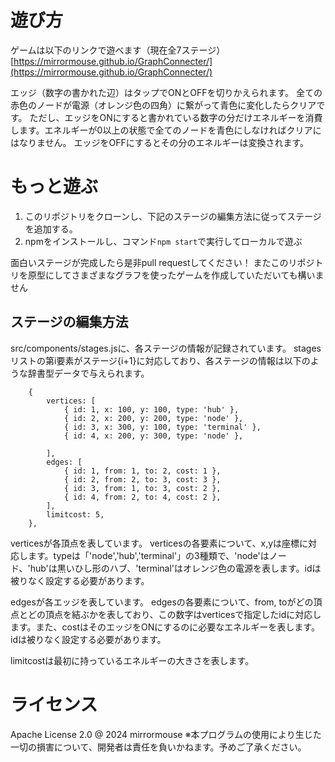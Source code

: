 # 遊び方

ゲームは以下のリンクで遊べます（現在全7ステージ）
[https://mirrormouse.github.io/GraphConnecter/](https://mirrormouse.github.io/GraphConnecter/)

エッジ（数字の書かれた辺）はタップでONとOFFを切りかえられます。
全ての赤色のノードが電源（オレンジ色の四角）に繋がって青色に変化したらクリアです。
ただし、エッジをONにすると書かれている数字の分だけエネルギーを消費します。エネルギーが0以上の状態で全てのノードを青色にしなければクリアにはなりません。
エッジをOFFにするとその分のエネルギーは変換されます。

# もっと遊ぶ

1. このリポジトリをクローンし、下記のステージの編集方法に従ってステージを追加する。
2. npmをインストールし、コマンド`npm start`で実行してローカルで遊ぶ

面白いステージが完成したら是非pull requestしてください！
またこのリポジトリを原型にしてさまざまなグラフを使ったゲームを作成していただいても構いません

## ステージの編集方法

src/components/stages.jsに、各ステージの情報が記録されています。
stagesリストの第i要素がステージ{i+1}に対応しており、各ステージの情報は以下のような辞書型データで与えられます。
```
    {
        vertices: [
            { id: 1, x: 100, y: 100, type: 'hub' },
            { id: 2, x: 200, y: 200, type: 'node' },
            { id: 3, x: 300, y: 100, type: 'terminal' },
            { id: 4, x: 200, y: 300, type: 'node' },

        ],
        edges: [
            { id: 1, from: 1, to: 2, cost: 1 },
            { id: 2, from: 2, to: 3, cost: 3 },
            { id: 3, from: 1, to: 3, cost: 2 },
            { id: 4, from: 2, to: 4, cost: 2 },
        ],
        limitcost: 5,
    },
```

verticesが各頂点を表しています。
verticesの各要素について、x,yは座標に対応します。typeは「'node','hub','terminal'」の3種類で、'node'はノード、'hub'は黒いひし形のハブ、'terminal'はオレンジ色の電源を表します。idは被りなく設定する必要があります。

edgesが各エッジを表しています。
edgesの各要素について、from, toがどの頂点とどの頂点を結ぶかを表しており、この数字はverticesで指定したidに対応します。また、costはそのエッジをONにするのに必要なエネルギーを表します。idは被りなく設定する必要があります。

limitcostは最初に持っているエネルギーの大きさを表します。

# ライセンス
Apache License 2.0
@ 2024 mirrormouse
※本プログラムの使用により生じた一切の損害について、開発者は責任を負いかねます。予めご了承ください。